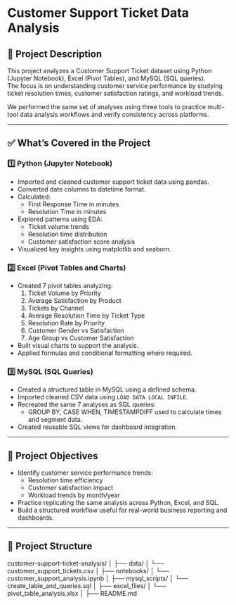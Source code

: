 # Customer Support Ticket Data Analysis

## 📘 Project Description

This project analyzes a Customer Support Ticket dataset using Python (Jupyter Notebook), Excel (Pivot Tables), and MySQL (SQL queries).  
The focus is on understanding customer service performance by studying ticket resolution times, customer satisfaction ratings, and workload trends.  

We performed the same set of analyses using three tools to practice multi-tool data analysis workflows and verify consistency across platforms.

---

## ✅ What’s Covered in the Project

### 1️⃣ Python (Jupyter Notebook)

- Imported and cleaned customer support ticket data using pandas.
- Converted date columns to datetime format.
- Calculated:
  - First Response Time in minutes
  - Resolution Time in minutes
- Explored patterns using EDA:
  - Ticket volume trends
  - Resolution time distribution
  - Customer satisfaction score analysis
- Visualized key insights using matplotlib and seaborn.

### 2️⃣ Excel (Pivot Tables and Charts)

- Created 7 pivot tables analyzing:
  1. Ticket Volume by Priority
  2. Average Satisfaction by Product
  3. Tickets by Channel
  4. Average Resolution Time by Ticket Type
  5. Resolution Rate by Priority
  6. Customer Gender vs Satisfaction
  7. Age Group vs Customer Satisfaction
- Built visual charts to support the analysis.
- Applied formulas and conditional formatting where required.

### 3️⃣ MySQL (SQL Queries)

- Created a structured table in MySQL using a defined schema.
- Imported cleaned CSV data using `LOAD DATA LOCAL INFILE`.
- Recreated the same 7 analyses as SQL queries:
  - GROUP BY, CASE WHEN, TIMESTAMPDIFF used to calculate times and segment data.
- Created reusable SQL views for dashboard integration.

---

## 🎯 Project Objectives

- Identify customer service performance trends:
  - Resolution time efficiency
  - Customer satisfaction impact
  - Workload trends by month/year
- Practice replicating the same analysis across Python, Excel, and SQL.
- Build a structured workflow useful for real-world business reporting and dashboards.

---

## 📂 Project Structure

customer-support-ticket-analysis/
│
├── data/
│ └── customer_support_tickets.csv
│
├── notebooks/
│ └── customer_support_analysis.ipynb
│
├── mysql_scripts/
│ └── create_table_and_queries.sql
│
├── excel_files/
│ └── pivot_table_analysis.xlsx
│
├── README.md
